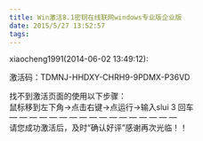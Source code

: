 ```yaml
---
title: Win激活8.1密钥在线联网windows专业版企业版
date: 2015/5/27 13:52:57
tags:
---
```



xiaocheng1991(2014-06-02 13:49:12):

  
  
激活码：TDMNJ-HHDXY-CHRH9-9PDMX-P36VD  
  
找不到激活页面的使用以下步骤：  
鼠标移到左下角→点击右键→点运行→输入slui 3 回车  
— — — — — — — — — — — — — — — — —  
请您成功激活后，及时“确认好评”感谢再次光临！！  

